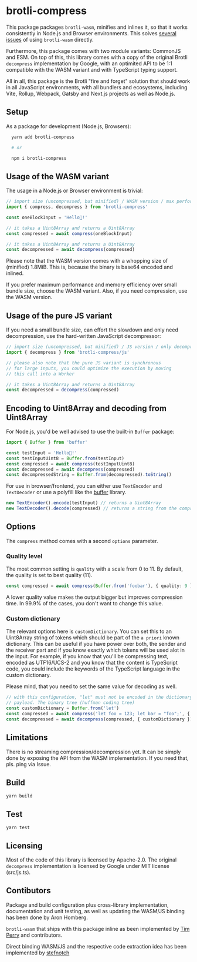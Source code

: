 # brotli-compress

This package packages `brotli-wasm`, minifies and inlines it, so that it works consistently
in Node.js and Browser environments. This solves [several issues](https://github.com/rustwasm/wasm-pack/issues/1106) of using `brotli-wasm` directly.

Furthermore, this package comes with two module variants: CommonJS and ESM.
On top of this, this library comes with a copy of the original Brotli `decompress`
implementation by Google, with an optimited API to be 1:1 compatible with
the WASM variant and with TypeScript typing support.

All in all, this package is the Brotli "fire and forget" solution that should
work in all JavaScript environments, with all bundlers and ecosystems, including
Vite, Rollup, Webpack, Gatsby and Next.js projects as well as Node.js.

## Setup

As a package for development (Node.js, Browsers):

```bash
  yarn add brotli-compress

  # or

  npm i brotli-compress
```

## Usage of the WASM variant

The usage in a Node.js or Browser environment is trivial:

```ts
// import size (uncompressed, but minified) / WASM version / max performance: 1.8M
import { compress, decompress } from 'brotli-compress'

const oneBlockInput = 'Hello🤖!'

// it takes a Uint8Array and returns a Uint8Array
const compressed = await compress(oneBlockInput)

// it takes a Uint8Array and returns a Uint8Array
const decompressed = await decompress(compressed)
```

Please note that the WASM version comes with a whopping size of (minified)
1.8MiB. This is, because the binary is base64 encoded and inlined.

If you prefer maximum performance and memory efficiency over small bundle size,
choose the WASM variant. Also, if you need compression, use the WASM version.

## Usage of the pure JS variant

If you need a small bundle size, can effort the slowdown and
only need decompression, use the hard-written JavaScript decompressor:

```ts
// import size (uncompressed, but minified) / JS version / only decompress / slower: 152K
import { decompress } from 'brotli-compress/js'

// please also note that the pure JS variant is synchronous
// for large inputs, you could optimize the execution by moving
// this call into a Worker

// it takes a Uint8Array and returns a Uint8Array
const decompressed = decompress(compressed)
```

## Encoding to Uint8Array and decoding from Uint8Array

For Node.js, you'd be well advised to use the built-in `Buffer` package:

```ts
import { Buffer } from 'buffer'

const testInput = 'Hello🤖!'
const testInputUint8 = Buffer.from(testInput)
const compressed = await compress(testInputUint8)
const decompressed = await decompress(compressed)
const decompressedString = Buffer.from(decompressed).toString()
```

For use in browser/frontend, you can either use `TextEncoder` and `TextDecoder`
or use a polyfill like the [buffer](https://www.npmjs.com/package/buffer) library.

```ts
new TextEncoder().encode(testInput) // returns a Uint8Array
new TextDecoder().decode(compressed) // returns a string from the compressed Uint8Array
```

## Options

The `compress` method comes with a second `options` parameter.

### Quality level

The most common setting is `quality` with a scale from 0 to 11.
By default, the quality is set to best quality (11).

```ts
const compressed = await compress(Buffer.from('foobar'), { quality: 9 })
```

A lower quality value makes the output bigger but improves compression time.
In 99.9% of the cases, you don't want to change this value.

### Custom dictionary

The relevant options here is `customDictionary`. You can set this to an Uint8Array string
of tokens which should be part of the `a priori` known dictionary. This can be useful
if you have power over both, the sender and the receiver part and if you know exactly
which tokens will be used alot in the input. For example, if you know that you'll
be compressing text, encoded as UTF16/UCS-2 and you know that the content is TypeScript code,
you could include the keywords of the TypeScript language in the custom dictionary.

Please mind, that you need to set the same value for decoding as well.

```ts
// with this configuration, "let" must not be encoded in the dictionary and carried as part of the
// payload. The binary tree (huffman coding tree)
const customDictionary = Buffer.from('let')
const compressed = await compress('let foo = 123; let bar = "foo";', { customDictionary })
const decompressed = await decompress(compressed, { customDictionary })
```

## Limitations

There is no streaming compression/decompression yet. It can be simply done by exposing the API from the WASM implementation.
If you need that, pls. ping via Issue.

## Build

    yarn build

## Test

    yarn test

## Licensing

Most of the code of this library is licensed by Apache-2.0.
The original `decompress` implementation is licensed by Google under MIT license (src/js.ts).

## Contibutors

Package and build configuration plus cross-library implementation, documentation and
unit testing, as well as updating the WASM/JS binding has been done by Aron Homberg.

`brotli-wasm` that ships with this package inline as been implemented by [Tim Perry](https://github.com/httptoolkit/brotli-wasm) and contributors.

Direct binding WASM/JS and the respective code extraction idea has been implemented by [stefnotch](https://github.com/stefnotch/url-catpressor/blob/main/src/useCompression.ts)
